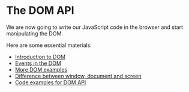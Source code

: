 # The DOM API

We are now going to write our JavaScript code in the browser and start manipulating the DOM.

Here are some essential materials:

* [Introduction to DOM](https://developer.mozilla.org/en-US/docs/Web/API/Document_Object_Model/Introduction)
* [Events in the DOM](https://developer.mozilla.org/en-US/docs/Web/API/Document_Object_Model/Events)
* [More DOM examples](https://developer.mozilla.org/en-US/docs/Web/API/Document_Object_Model/Examples)
* [Difference between window, document and screen](http://stackoverflow.com/questions/9895202/what-is-the-difference-between-window-screen-and-document-in-javascript)
* [Code examples for DOM API](materials/dom.js)
